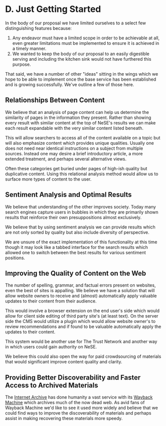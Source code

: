 # D. Just Getting Started

In the body of our proposal we have limited ourselves to a select few distinguishing features because:

1. Any endeavor must have a limited scope in order to be achievable at all, even greater limitations must be implemented to ensure it is achieved in a timely manner.
2. We wanted to keep the body of our proposal to an easily digestible serving and including the kitchen sink would not have furthered this purpose.

That said, we have a number of other "ideas" sitting in the wings which we hope to be able to implement once the base service has been established and is growing successfully. We've outline a few of those here.

## Relationships Between Content

We believe that an analysis of page content can help us determine the similarity of pages in the information they present. Rather than showing every result with similar content at the top of NeSE's results we can make each result expandable with the very similar content listed beneath.

This will allow searchers to access all of the content available on a topic but will also emphasize content which provides unique qualities. Usually one does not need near identical instructions on a subject from multiple sources. Instead one may desire a brief introductory article, a more extended treatment, and perhaps several alternative views.

Often these categories get buried under pages of high-ish quality but duplicative content. Using this relational analysis method would allow us to surface more types of content to the user.

## Sentiment Analysis and Optimal Results

We believe that understanding of the other improves society. Today many search engines capture users in bubbles in which they are primarily shown results that reinforce their own presuppositions almost exclusively.

We believe that by using sentiment analysis we can provide results which are not only sorted by quality but also include diversity of perspective.

We are unsure of the exact implementation of this functionality at this time though it may look like a tabbed interface for the search results which allowed one to switch between the best results for various sentiment positions.

## Improving the Quality of Content on the Web

The number of spelling, grammar, and factual errors present on websites, even the best of sites is appalling. We believe we have a solution that will allow website owners to receive and \(almost\) automatically apply valuable updates to their content from their audience.

This would involve a browser extension on the end user's side which would allow for client side editing of third party site's \(at least text\). On the server side the CMS would utilize a plugin which would allow website owner's to review recommendations and if found to be valuable automatically apply the updates to their content.

This system would be another use for The Trust Network and another way in which users could gain authority on NeSE.

We believe this could also open the way for paid crowdsourcing of materials that would significant improve content quality and clarity.

## Providing Better Discoverability and Faster Access to Archived Materials

The [Internet Archive](https://archive.org/index.php) has done humanity a vast service with its [Wayback Machine](https://archive.org/web/) which archives much of the now dead web. As avid fans of Wayback Machine we'd like to see it used more widely and believe that we could find ways to improve the discoverability of materials and perhaps assist in making recovering these materials more speedy.




